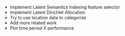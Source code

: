 * Implement Latent Semantics Indexing feature selector
* Implement Latent Dirichlet Allocation
* Try to use location data to categorize
* Add more related work
* Plot time period X performance